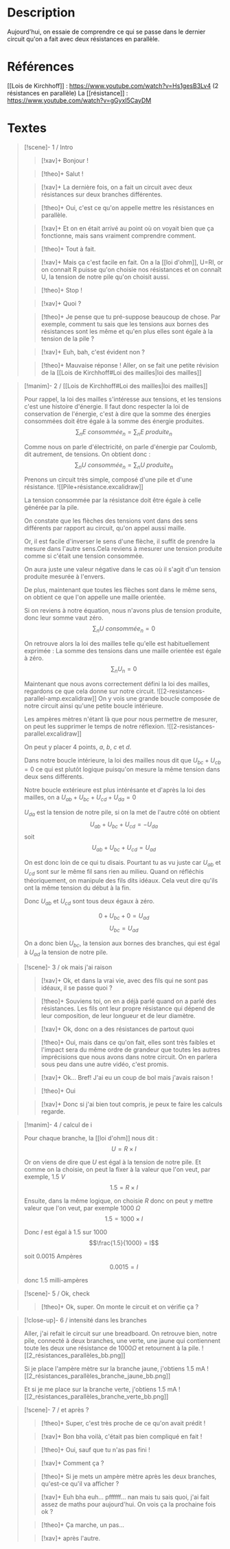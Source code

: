 # Description

Aujourd'hui, on essaie de comprendre ce qui se passe dans le dernier circuit qu'on a fait avec deux résistances en parallèle.

# Références
[[Lois de Kirchhoff]] : https://www.youtube.com/watch?v=Hs1gesB3Lv4 (2 résistances en parallèle)
La [[résistance]] : https://www.youtube.com/watch?v=gGyxI5CayDM
# Textes

> [!scene]- 1 / Intro
> 
> > [!xav]+
> > Bonjour !
> 
> > [!theo]+
> > Salut !
> 
> > [!xav]+
> > La dernière fois, on a fait un circuit avec deux résistances sur deux branches différentes.
> 
> > [!theo]+
> > Oui, c'est ce qu'on appelle mettre les résistances en parallèle.
> 
> > [!xav]+
> > Et on en était arrivé au point où on voyait bien que ça fonctionne, mais sans vraiment comprendre comment.
> 
> > [!theo]+
> > Tout à fait.
>
> > [!xav]+
> > Mais ça c'est facile en fait. On a la [[loi d'ohm]], U=RI, or on connait R puisse qu'on choisie nos résistances et on connaît U, la tension de notre pile qu'on choisit aussi.
> 
> > [!theo]+
> > Stop !
> 
> > [!xav]+
> > Quoi ?
> 
> > [!theo]+
> > Je pense que tu pré-suppose beaucoup de chose. Par exemple, comment tu sais que les tensions aux bornes des résistances sont les même et qu'en plus elles sont égale à la tension de la pile ?
> 
> > [!xav]+
> > Euh, bah, c'est évident non ?
> 
> > [!theo]+
> > Mauvaise réponse ! Aller, on se fait une petite révision de la [[Lois de Kirchhoff#Loi des mailles|loi des mailles]]
> 

> [!manim]- 2 / [[Lois de Kirchhoff#Loi des mailles|loi des mailles]]
> 
> Pour rappel, la loi des mailles s'intéresse aux tensions, et les tensions c'est une histoire d'énergie. Il faut donc respecter la loi de conservation de l'énergie, c'est à dire que la somme des énergies consommées doit être égale à la somme des énergie produites.
> $$\sum_{n}{E\ consommée_n} = \sum_{n}{E\ produite_n}$$
> 
> Comme nous on parle d'électricité, on parle d'énergie par Coulomb, dit autrement, de tensions. On obtient donc :
> $$\sum_{n}{U\ consommée_n} = \sum_{n}{U\ produite_n}$$
> 
> Prenons un circuit très simple, composé d'une pile et d'une résistance.
> ![[Pile+résistance.excalidraw]]
> 
> La tension consommée par la résistance doit être égale à celle générée par la pile.
> 
> On constate que les flèches des tensions vont dans des sens différents par rapport au circuit, qu'on appel aussi maille.
> 
> Or, il est facile d'inverser le sens d'une flèche, il suffit de prendre la mesure dans l'autre sens.Cela reviens à mesurer une tension produite comme si c'était une tension consommée.
> 
> On aura juste une valeur négative dans le cas où il s'agit d'un tension produite mesurée à l'envers.
> 
> De plus, maintenant que toutes les flèches sont dans le même sens, on obtient ce que l'on appelle une maille orientée.
> 
> Si on reviens à notre équation, nous n'avons plus de tension produite, donc leur somme vaut zéro.
> $$\sum_{n}{U\ consommée_n} = 0$$
> 
> On retrouve alors la loi des mailles telle qu'elle est habituellement exprimée : 
> La somme des tensions dans une maille orientée est égale à zéro.
> $$\sum_{n}{U_n} = 0$$
> 
> Maintenant que nous avons correctement défini la loi des mailles, regardons ce que cela donne sur notre circuit.
> ![[2-resistances-parallel-amp.excalidraw]]
> On y vois une grande boucle composée de notre circuit ainsi qu'une petite boucle intérieure.
> 
> Les ampères mètres n'étant là que pour nous permettre de mesurer, on peut les supprimer le temps de notre réflexion.
> ![[2-resistances-parallel.excalidraw]]
> 
> On peut y placer 4 points, $a$, $b$, $c$ et $d$.
> 
> Dans notre boucle intérieure, la loi des mailles nous dit que $U_{bc} + U_{cb} = 0$ ce qui est plutôt logique puisqu'on mesure la même tension dans deux sens différents.
> 
> Notre boucle extérieure est plus intérésante et d'après la loi des mailles, on a $U_{ab} + U_{bc} + U_{cd} + U_{da} = 0$
> 
> $U_{da}$ est la tension de notre pile, si on la met de l'autre côté on obtient $$U_{ab} + U_{bc} + U_{cd} = - U_{da}$$ soit $$U_{ab} + U_{bc} + U_{cd} = U_{ad}$$
> 
> On est donc loin de ce qui tu disais. Pourtant tu as vu juste car $U_{ab}$ et $U_{cd}$ sont sur le même fil sans rien au milieu. Quand on réfléchis théoriquement, on manipule des fils dits idéaux. Cela veut dire qu'ils ont la même tension du début à la fin.
> 
> Donc $U_{ab}$ et $U_{cd}$ sont tous deux égaux à zéro.
> 
> $$0 + U_{bc} + 0 = U_{ad}$$
> $$U_{bc} = U_{ad}$$
> 
> On a donc bien $U_{bc}$, la tension aux bornes des branches, qui est égal à $U_{ad}$ la tension de notre pile.
> 

> [!scene]- 3 / ok mais j'ai raison
> 
> > [!xav]+
> > Ok, et dans la vrai vie, avec des fils qui ne sont pas idéaux, il se passe quoi ?
> 
> > [!theo]+
> > Souviens toi, on en a déjà parlé quand on a parlé des résistances. Les fils ont leur propre résistance qui dépend de leur composition, de leur longueur et de leur diamètre.
> 
> > [!xav]+
> > Ok, donc on a des résistances de partout quoi
> 
> > [!theo]+
> > Oui, mais dans ce qu'on fait, elles sont très faibles et l'impact sera du même ordre de grandeur que toutes les autres imprécisions que nous avons dans notre circuit. On en parlera sous peu dans une autre vidéo, c'est promis.
> 
> > [!xav]+
> > Ok…
> > Bref! J'ai eu un coup de bol mais j'avais raison !
> 
> > [!theo]+
> > Oui
> 
> > [!xav]+
> > Donc si j'ai bien tout compris, je peux te faire les calculs regarde.
> 

> [!manim]- 4 / calcul de i
> 
> Pour chaque branche, la [[loi d'ohm]] nous dit :
> $$U = R \times I$$
> 
> Or on viens de dire que $U$ est égal à la tension de notre pile. Et comme on la choisie, on peut la fixer à la valeur que l'on veut, par exemple, $1.5\ V$
> $$1.5 = R \times I$$
> 
> Ensuite, dans la même logique, on choisie $R$ donc on peut y mettre valeur que l'on veut, par exemple $1000\ \Omega$
> $$1.5 = 1000 \times I$$
> 
> Donc $I$ est égal à 1.5 sur 1000
> $$\frac{1.5}{1000} = I$$
> 
> soit 0.0015 Ampères
> $$0.0015 = I$$
> 
> donc 1.5 milli-ampères

> [!scene]- 5 / Ok, check
> 
> > [!theo]+
> > Ok, super. On monte le circuit et on vérifie ça ?
> 

> [!close-up]- 6 / intensité dans les branches
> 
> Aller, j'ai refait le circuit sur une breadboard. On retrouve bien, notre pile, connecté à deux branches, une verte, une jaune qui contiennent toute les deux une résistance de 1000$\Omega$ et retournent à la pile.
> ![[2_résistances_parallèles_bb.png]]
> 
> Si je place l'ampère mètre sur la branche jaune, j'obtiens 1.5 mA
> ![[2_résistances_parallèles_branche_jaune_bb.png]]
> 
> Et si je me place sur la branche verte, j'obtiens 1.5 mA
> ![[2_résistances_parallèles_branche_verte_bb.png]]
> 

> [!scene]- 7 / et après ?
> 
> > [!theo]+
> > Super, c'est très proche de ce qu'on avait prédit !
> 
> > [!xav]+
> > Bon bha voilà, c'était pas bien compliqué en fait !
> 
> > [!theo]+
> > Oui, sauf que tu n'as pas fini !
> 
> > [!xav]+
> > Comment ça ?
> 
> > [!theo]+
> > Si je mets un ampère mètre après les deux branches, qu'est-ce qu'il va afficher ?
> 
> > [!xav]+
> > Euh bha euh… pffffff… nan mais tu sais quoi, j'ai fait assez de maths pour aujourd'hui. On vois ça la prochaine fois ok ?
> 
> > [!theo]+
> > Ça marche, un pas…
> 
> > [!xav]+
> > après l'autre.
> 

